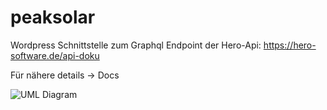 # peaksolar

Wordpress Schnittstelle zum Graphql Endpoint der Hero-Api: https://hero-software.de/api-doku

Für nähere details -> Docs


![UML Diagram](docs/image.png)